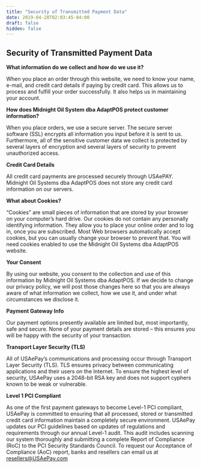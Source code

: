 ```yaml
---
title: "Security of Transmitted Payment Data"
date: 2019-04-28T02:03:45-04:00
draft: false
hidden: false
---
```


## Security of Transmitted Payment Data ##

__What information do we collect and how do we use it?__

When you place an order through this website, we need to know your name, e-mail, and credit card details if paying by credit card. This allows us to process and fulfill your order successfully. It also helps us in maintaining your account.

__How does Midnight Oil System dba AdaptPOS protect customer information?__

When you place orders, we use a secure server. The secure server software (SSL) encrypts all information you input before it is sent to us. Furthermore, all of the sensitive customer data we collect is protected by several layers of encryption and several layers of security to prevent unauthorized access.

__Credit Card Details__

All credit card payments are processed securely through USAePAY. Midnight Oil Systems dba AdaptPOS does not store any credit card information on our servers.

__What about Cookies?__

“Cookies” are small pieces of information that are stored by your browser on your computer’s hard drive. Our cookies do not contain any personally identifying information. They allow you to place your online order and to log in, once you are subscribed. Most Web browsers automatically accept cookies, but you can usually change your browser to prevent that. You will need cookies enabled to use the Midnight Oil Systems dba AdaptPOS website.

__Your Consent__

By using our website, you consent to the collection and use of this information by Midnight Oil Systems dba AdaptPOS. If we decide to change our privacy policy, we will post those changes here so that you are always aware of what information we collect, how we use it, and under what circumstances we disclose it.

__Payment Gateway Info__

Our payment options presently available are limited but, most importantly, safe and secure. None of your payment details are stored – this ensures you will be happy with the security of your transaction.


__Transport Layer Security (TLS)__

All of USAePay’s communications and processing occur through Transport Layer Security (TLS). TLS ensures privacy between communicating applications and their users on the Internet. To ensure the highest level of security, USAePay uses a 2048-bit RSA key and does not support cyphers known to be weak or vulnerable.

__Level 1 PCI Compliant__

As one of the first payment gateways to become Level-1 PCI compliant, USAePay is committed to ensuring that all processed, stored or transmitted credit card information maintain a completely secure environment. USAePay updates our PCI guidelines based on updates of regulations and requirements through our annual Level-1 audit. This audit includes scanning our system thoroughly and submitting a complete Report of Compliance (RoC) to the PCI Security Standards Council. To request our Acceptance of Compliance (AoC) report, banks and resellers can email us at resellers@USAePay.com